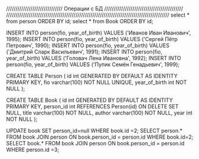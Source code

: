 ////////////////////////////// Операции с БД //////////////////////////////////////////
///////////////////////////////////////////////////////////////////////////////////////
select * from person ORDER BY id;
select * from Book ORDER BY id;

INSERT INTO person(fio, year_of_birth) VALUES ('Иванов Иван Иванович', 1995);
INSERT INTO person(fio, year_of_birth) VALUES ('Сергей Пётр Петрович', 1990);
INSERT INTO person(fio, year_of_birth) VALUES ('Дмитрий Сларк Васильевич', 1991);
INSERT INTO person(fio, year_of_birth) VALUES ('Головач Лена Ивановна', 1992);
INSERT INTO person(fio, year_of_birth) VALUES ('Пупик Семён Генадьевич', 1999);

CREATE TABLE Person (
                        id int GENERATED BY DEFAULT AS IDENTITY PRIMARY KEY,
                        fio varchar(100) NOT NULL UNIQUE,
                        year_of_birth int NOT NULL
);

CREATE TABLE Book (
                      id int GENERATED BY DEFAULT AS IDENTITY PRIMARY KEY,
                      person_id int REFERENCES Person(id) ON DELETE SET NULL,
                      title varchar(100) NOT NULL,
                      author varchar(100) NOT NULL,
                      year int NOT NULL
);

UPDATE book SET person_id=null WHERE book.id =2;
SELECT person.* FROM book JOIN person ON book.person_id = person.id WHERE book.id=2;
SELECT book.* FROM book JOIN person ON book.person_id = person.id WHERE person.id =3;
